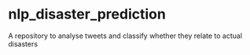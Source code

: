 # nlp_disaster_prediction
A repository to analyse tweets and classify whether they relate to actual disasters
